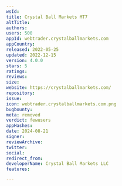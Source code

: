 ```yaml
---
wsId: 
title: Crystal Ball Markets MT7
altTitle: 
authors: 
users: 500
appId: webtrader.crystalballmarkets.com
appCountry: 
released: 2022-05-25
updated: 2022-12-15
version: 4.0.0
stars: 5
ratings: 
reviews: 
size: 
website: https://crystalballmarkets.com/
repository: 
issue: 
icon: webtrader.crystalballmarkets.com.png
bugbounty: 
meta: removed
verdict: fewusers
appHashes: 
date: 2024-08-21
signer: 
reviewArchive: 
twitter: 
social: 
redirect_from: 
developerName: Crystal Ball Markets LLC
features: 

---
```


